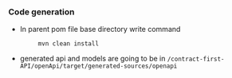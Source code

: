 ### Code generation

-  In parent pom file base directory write command

            mvn clean install

- generated api and models are going to be in `/contract-first-API/openApi/target/generated-sources/openapi`
